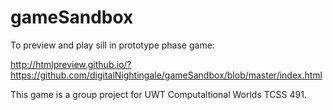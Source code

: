 # gameSandbox

To preview and play sill in prototype phase game:

  http://htmlpreview.github.io/?https://github.com/digitalNightingale/gameSandbox/blob/master/index.html
  
This game is a group project for UWT Computaltional Worlds TCSS 491.
